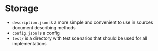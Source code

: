 # Storage
* `description.json` is a more simple and convenient to use in sources document describing methods
* `config.json` is a config
* `test/` is a directory with test scenarios that should be used for all implementations
